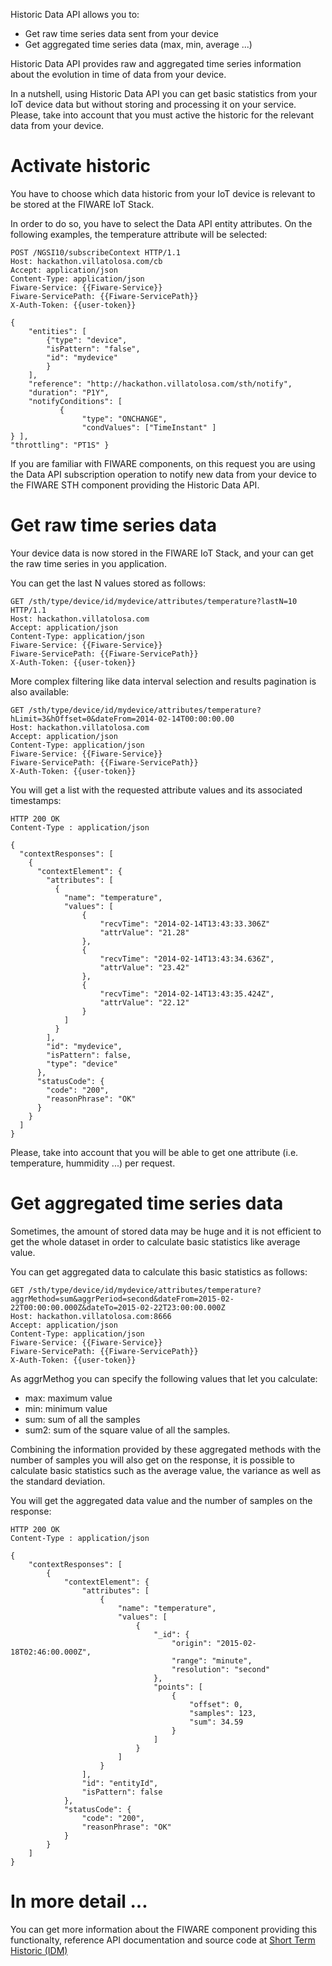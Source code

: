 Historic Data API allows you to:

- Get raw time series data sent from your device
- Get aggregated time series data (max, min, average ...) 

Historic Data API provides raw and aggregated time series information about the evolution in time of data from your device. 

In a nutshell, using Historic Data API you can get basic statistics from your IoT device data but without storing and processing it on your service. Please, take into account that you must active the historic for the relevant data from your device.

# Activate historic

You have to choose which data historic from your IoT device is relevant to be stored at the FIWARE IoT Stack.

In order to do so, you have to select the Data API entity attributes.  On the following examples, the temperature attribute will be selected:

```
POST /NGSI10/subscribeContext HTTP/1.1
Host: hackathon.villatolosa.com/cb
Accept: application/json
Content-Type: application/json
Fiware-Service: {{Fiware-Service}} 
Fiware-ServicePath: {{Fiware-ServicePath}} 
X-Auth-Token: {{user-token}}

{
    "entities": [
        {"type": "device",
        "isPattern": "false",
        "id": "mydevice"
        }
    ],
    "reference": "http://hackathon.villatolosa.com/sth/notify",
    "duration": "P1Y",
    "notifyConditions": [
           {
                "type": "ONCHANGE", 
                "condValues": ["TimeInstant" ]
} ],
"throttling": "PT1S" }
```

If you are familiar with FIWARE components, on this request you are using the Data API subscription operation to notify new data from your device to the FIWARE STH component providing the Historic Data API.

# Get raw time series data

Your device data is now stored in the FIWARE IoT Stack, and your can get the raw time series in you application.

You can get the last N values stored as follows:

```
GET /sth/type/device/id/mydevice/attributes/temperature?lastN=10 HTTP/1.1
Host: hackathon.villatolosa.com
Accept: application/json
Content-Type: application/json
Fiware-Service: {{Fiware-Service}} 
Fiware-ServicePath: {{Fiware-ServicePath}} 
X-Auth-Token: {{user-token}}
```

More complex filtering like data interval selection and results pagination is also available:

```
GET /sth/type/device/id/mydevice/attributes/temperature?hLimit=3&hOffset=0&dateFrom=2014-02-14T00:00:00.00
Host: hackathon.villatolosa.com
Accept: application/json
Content-Type: application/json
Fiware-Service: {{Fiware-Service}} 
Fiware-ServicePath: {{Fiware-ServicePath}} 
X-Auth-Token: {{user-token}}
```

You will get a list with the requested attribute values and its associated timestamps:

```
HTTP 200 OK
Content-Type : application/json

{
  "contextResponses": [
    {
      "contextElement": {
        "attributes": [
          {
            "name": "temperature",
            "values": [
                {
                    "recvTime": "2014-02-14T13:43:33.306Z"
                    "attrValue": "21.28"
                },
                {
                    "recvTime": "2014-02-14T13:43:34.636Z",
                    "attrValue": "23.42"
                },
                {
                    "recvTime": "2014-02-14T13:43:35.424Z",
                    "attrValue": "22.12"
                }
            ]
          }
        ],
        "id": "mydevice",
        "isPattern": false,
        "type": "device"
      },
      "statusCode": {
        "code": "200",
        "reasonPhrase": "OK"
      }
    }
  ]
}

```

Please, take into account that you will be able to get one attribute (i.e. temperature, hummidity ...) per request.

# Get aggregated time series data

Sometimes, the amount of stored data may be huge and it is not efficient to get the whole dataset in order to calculate basic statistics like average value.  

You can get aggregated data to calculate this basic statistics as follows:

```
GET /sth/type/device/id/mydevice/attributes/temperature?aggrMethod=sum&aggrPeriod=second&dateFrom=2015-02-22T00:00:00.000Z&dateTo=2015-02-22T23:00:00.000Z
Host: hackathon.villatolosa.com:8666
Accept: application/json
Content-Type: application/json
Fiware-Service: {{Fiware-Service}} 
Fiware-ServicePath: {{Fiware-ServicePath}} 
X-Auth-Token: {{user-token}}
```

As aggrMethog you can specify the following values that let you calculate:

- max: maximum value
- min: minimum value
- sum: sum of all the samples
- sum2: sum of the square value of all the samples. 
 
Combining the information provided by these aggregated methods with the number of samples you will also get on the response, it is possible to calculate basic statistics such as the average value, the variance as well as the standard deviation.

You will get the aggregated data value and the number of samples on the response:

```
HTTP 200 OK
Content-Type : application/json

{
    "contextResponses": [
        {
            "contextElement": {
                "attributes": [
                    {
                        "name": "temperature",
                        "values": [
                            {
                                "_id": {
                                    "origin": "2015-02-18T02:46:00.000Z",
                                    "range": "minute",
                                    "resolution": "second"
                                },
                                "points": [
                                    {
                                        "offset": 0,
                                        "samples": 123,
                                        "sum": 34.59
                                    }
                                ]
                            }
                        ]
                    }
                ],
                "id": "entityId",
                "isPattern": false
            },
            "statusCode": {
                "code": "200",
                "reasonPhrase": "OK"
            }
        }
    ]
}
```

# In more detail ...

You can get more information about the FIWARE component providing this functionalty, reference API documentation and source code at [Short Term Historic (IDM)](sth.md)
